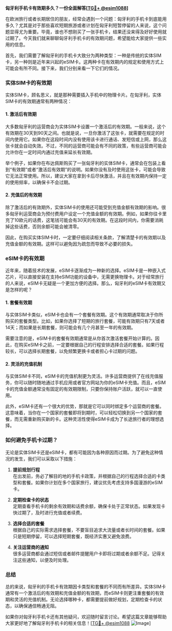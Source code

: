 **匈牙利手机卡有效期多久？一份全面解答[[TG💪+ @esim1088](https://t.me/s/esim1088)]**

在欧洲旅行或者长期居住的朋友，经常会遇到一个问题：匈牙利的手机卡到底能用多久？尤其是对于那些喜欢短期旅游或者计划在匈牙利短暂停留的人来说，这个问题显得尤为重要。毕竟，谁也不想刚买了一张手机卡，结果还没来得及好好使用就过期了。今天我们就来聊聊匈牙利手机卡的有效期问题，希望能给大家提供一些实用的信息。

首先，我们需要了解匈牙利的手机卡大致分为两种类型：一种是传统的实体SIM卡，另一种则是近年来兴起的eSIM卡。这两种卡在有效期内的规定和使用方式上可能会有所不同。接下来，我们分别来看一下它们的情况。

### 实体SIM卡的有效期

实体SIM卡，顾名思义，就是那种需要插入手机中的物理卡片。在匈牙利，实体SIM卡的有效期通常有两种情况：

#### 1. **激活后有效期**
大多数匈牙利的运营商会为实体SIM卡设置一个激活后的有效期。一般来说，这个有效期在30天到90天之间。也就是说，一旦你激活了这张卡，就需要在规定的时间内使用它。如果你在这段时间内没有使用该卡进行通话、发短信或上网，那么这张卡就会自动失效。不过，不同的运营商可能会有不同的政策，有些运营商可能会允许你在一定时间内通过充值来延长有效期。

举个例子，如果你在布达佩斯购买了一张匈牙利的实体SIM卡，通常会在包装上看到“有效期”或者“激活后有效期”的说明。如果你没有及时使用这张卡，可能会导致它无法正常使用。所以，建议大家在拿到卡后尽快激活，并且在有效期内保持一定的使用频率，以确保卡不会过期。

#### 2. **充值后的有效期**
除了激活后的有效期外，实体SIM卡的使用还可能受到充值金额有效期的影响。很多匈牙利运营商会为预付费用户设定一个充值金额的有效期。例如，如果你往卡里充了10欧元的话费，这笔钱可能会有30天的有效期。在这段时间内，你需要消耗掉这些话费，否则余额可能会被清零。

因此，在购买实体SIM卡时，一定要仔细阅读相关条款，了解清楚卡的有效期以及充值金额的有效期。这样可以避免因为疏忽而导致不必要的损失。

### eSIM卡的有效期

近年来，随着技术的发展，eSIM卡逐渐成为一种新的选择。eSIM卡是一种嵌入式芯片，可以直接安装在支持eSIM功能的设备中，无需更换物理卡。对于经常旅行的人来说，eSIM卡无疑是一个更加方便的选择。那么，匈牙利的eSIM卡有效期又是怎样的呢？

#### 1. **套餐有效期**
与实体SIM卡类似，eSIM卡也会有一个套餐有效期。这个有效期通常取决于你所购买的套餐类型。比如，如果你选择了短期的旅行套餐，可能有效期只有7天或者14天；而如果是长期套餐，则可能会有几个月甚至一年的有效期。

需要注意的是，eSIM卡的套餐有效期通常是从你首次激活套餐开始计算的。因此，在购买eSIM卡之前，一定要根据自己的行程安排选择合适的套餐。如果行程较长，可以选择长期套餐，以免频繁更换卡或者担心卡过期的问题。

#### 2. **灵活的充值机制**
与实体SIM卡不同，eSIM卡的充值机制更为灵活。许多运营商提供了在线充值服务，你可以随时随地通过手机应用或者官方网站为你的eSIM卡充值。而且，eSIM卡的充值金额通常没有固定的有效期限制，只要你保持账户活跃，就可以一直使用。

此外，eSIM卡还有一个很大的优势，那就是它可以同时绑定多个运营商的套餐。这意味着，当你在一个国家的套餐即将到期时，可以轻松切换到另一个国家的套餐，而无需重新购买新的卡。这种灵活性使得eSIM卡成为了长途旅行者的理想选择。

### 如何避免手机卡过期？

无论是实体SIM卡还是eSIM卡，都有可能因为各种原因而过期。为了避免这种情况的发生，我们可以采取以下措施：

1. **提前规划行程**  
   在出发前，务必了解目的地的手机卡政策，并根据自己的行程选择合适的卡类型和套餐。如果你计划在多个国家旅行，建议优先考虑支持多国漫游的eSIM卡。

2. **定期检查卡的状态**  
   定期查看手机卡的剩余有效期和话费余额，确保卡处于正常状态。如果发现卡快过期了，及时进行充值或者续费。

3. **选择合适的套餐**  
   根据自己的实际需求选择套餐，不要盲目追求大流量或者长时间的套餐。如果只是短期停留，可以选择短期套餐，既经济实惠又避免浪费。

4. **关注运营商的通知**  
   很多运营商都会通过短信或者邮件提醒用户卡即将过期或者余额不足。记得关注这些通知，以便及时处理。

### 总结

总的来说，匈牙利的手机卡有效期因卡类型和套餐的不同而有所差异。实体SIM卡通常有一个激活后的有效期和充值金额的有效期，而eSIM卡则更注重套餐的有效期和灵活的充值机制。无论选择哪种卡，都需要提前做好规划，定期检查卡的状态，以确保通信畅通无阻。

如果你对匈牙利手机卡还有其他疑问，欢迎随时留言讨论。希望这篇文章能够帮助大家更好地了解匈牙利手机卡的相关信息！[[TG💪+ @esim1088](https://t.me/s/esim1088) ![Image](https://i.postimg.cc/4NQfJmqS/Snipaste-2025-05-13-00-14-12.png)]